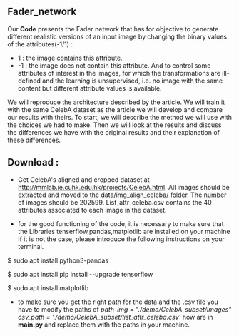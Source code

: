 ## Fader_network
Our **Code** presents the Fader network that has for objective to generate different realistic versions
of an input image by changing the binary values of the attributes(-1/1) :

* 1 :
the image contains this attribute. 
* -1 : the image does not contain this attribute.
And to control some attributes of interest in the images, for which the transformations
are ill-defined and the learning is unsupervised, i.e. no image with the same content
but different attribute values is available.

We will reproduce the architecture described by the article. We will train it with the same
CelebA dataset as the article we will develop and compare our results with theirs. To start, we will
describe the method we will use with the choices we had to make. Then we will look at the results
and discuss the differences we have with the original results and their explanation of these differences.

 

## Download : 

- Get CelebA's aligned and cropped dataset at http://mmlab.ie.cuhk.edu.hk/projects/CelebA.html. All images should be extracted and moved to the data/img_align_celeba/ folder. The number of images should be 202599. List_attr_celeba.csv contains the 40 attributes associated to each image in the dataset.

- for the good functioning of the code, it is necessary to make sure that the Libraries tenserflow,pandas,matplotlib are installed on your machine 
if it is not the case, please introduce the following instructions on your terminal.

 $ sudo apt install python3-pandas 
 
 $ sudo apt install pip install --upgrade tensorflow
 
 $ sudo apt install matplotlib
 
 
 - to make sure you get the right path for the data and the .csv file you have to modify the paths of *path_img = "./demo/CelebA_subset/images"*
 *csv_path = './demo/CelebA_subset/list_attr_celeba.csv'* how are in **main.py** and replace them with the paths in your machine. 
 
 
